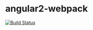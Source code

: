 # angular2-webpack
[![Build Status](https://travis-ci.org/kunyan/angular2-webpack.svg?branch=master)](https://travis-ci.org/kunyan/angular2-webpack)

